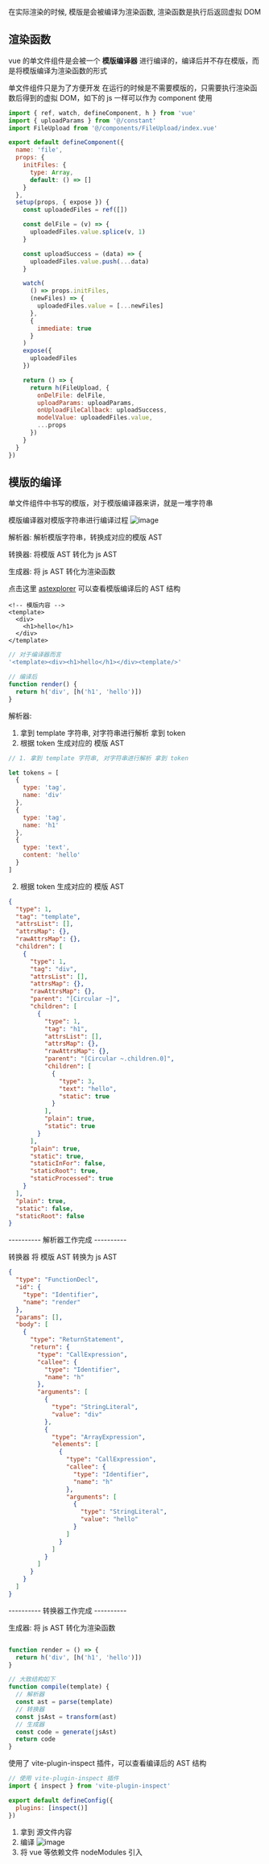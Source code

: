 在实际渲染的时候, 模版是会被编译为渲染函数, 渲染函数是执行后返回虚拟 DOM

## 渲染函数

vue 的单文件组件是会被一个 <b>模版编译器</b> 进行编译的，编译后并不存在模版，而是将模版编译为渲染函数的形式

单文件组件只是为了方便开发
在运行的时候是不需要模版的，只需要执行渲染函数后得到的虚拟 DOM，如下的 js 一样可以作为 component 使用

```js
import { ref, watch, defineComponent, h } from 'vue'
import { uploadParams } from '@/constant'
import FileUpload from '@/components/FileUpload/index.vue'

export default defineComponent({
  name: 'file',
  props: {
    initFiles: {
      type: Array,
      default: () => []
    }
  },
  setup(props, { expose }) {
    const uploadedFiles = ref([])

    const delFile = (v) => {
      uploadedFiles.value.splice(v, 1)
    }

    const uploadSuccess = (data) => {
      uploadedFiles.value.push(...data)
    }

    watch(
      () => props.initFiles,
      (newFiles) => {
        uploadedFiles.value = [...newFiles]
      },
      {
        immediate: true
      }
    )
    expose({
      uploadedFiles
    })

    return () => {
      return h(FileUpload, {
        onDelFile: delFile,
        uploadParams: uploadParams,
        onUploadFileCallback: uploadSuccess,
        modelValue: uploadedFiles.value,
        ...props
      })
    }
  }
})
```

## 模版的编译

单文件组件中书写的模版，对于模版编译器来讲，就是一堆字符串

模版编译器对模版字符串进行编译过程
![image](../images/template.png)

解析器: 解析模版字符串，转换成对应的模版 AST

转换器: 将模版 AST 转化为 js AST

生成器: 将 js AST 转化为渲染函数

点击这里 [astexplorer](https://astexplorer.net/) 可以查看模版编译后的 AST 结构

```vue
<!-- 模版内容 -->
<template>
  <div>
    <h1>hello</h1>
  </div>
</template>
```

```js
// 对于编译器而言
'<template><div><h1>hello</h1></div><template/>'
```

```js
// 编译后
function render() {
  return h('div', [h('h1', 'hello')])
}
```

解析器:

1. 拿到 template 字符串, 对字符串进行解析 拿到 token
2. 根据 token 生成对应的 模版 AST

```js
// 1. 拿到 template 字符串, 对字符串进行解析 拿到 token

let tokens = [
  {
    type: 'tag',
    name: 'div'
  },
  {
    type: 'tag',
    name: 'h1'
  },
  {
    type: 'text',
    content: 'hello'
  }
]
```

2. 根据 token 生成对应的 模版 AST

```json
{
  "type": 1,
  "tag": "template",
  "attrsList": [],
  "attrsMap": {},
  "rawAttrsMap": {},
  "children": [
    {
      "type": 1,
      "tag": "div",
      "attrsList": [],
      "attrsMap": {},
      "rawAttrsMap": {},
      "parent": "[Circular ~]",
      "children": [
        {
          "type": 1,
          "tag": "h1",
          "attrsList": [],
          "attrsMap": {},
          "rawAttrsMap": {},
          "parent": "[Circular ~.children.0]",
          "children": [
            {
              "type": 3,
              "text": "hello",
              "static": true
            }
          ],
          "plain": true,
          "static": true
        }
      ],
      "plain": true,
      "static": true,
      "staticInFor": false,
      "staticRoot": true,
      "staticProcessed": true
    }
  ],
  "plain": true,
  "static": false,
  "staticRoot": false
}
```

---------- 解析器工作完成 ----------

转换器 将 模版 AST 转换为 js AST

```json
{
  "type": "FunctionDecl",
  "id": {
    "type": "Identifier",
    "name": "render"
  },
  "params": [],
  "body": [
    {
      "type": "ReturnStatement",
      "return": {
        "type": "CallExpression",
        "callee": {
          "type": "Identifier",
          "name": "h"
        },
        "arguments": [
          {
            "type": "StringLiteral",
            "value": "div"
          },
          {
            "type": "ArrayExpression",
            "elements": [
              {
                "type": "CallExpression",
                "callee": {
                  "type": "Identifier",
                  "name": "h"
                },
                "arguments": [
                  {
                    "type": "StringLiteral",
                    "value": "hello"
                  }
                ]
              }
            ]
          }
        ]
      }
    }
  ]
}
```

---------- 转换器工作完成 ----------

生成器: 将 js AST 转化为渲染函数

```js

function render = () => {
  return h('div', [h('h1', 'hello')])
}
```

```js
// 大致结构如下
function compile(template) {
  // 解析器
  const ast = parse(template)
  // 转换器
  const jsAst = transform(ast)
  // 生成器
  const code = generate(jsAst)
  return code
}
```

使用了 vite-plugin-inspect 插件，可以查看编译后的 AST 结构

```js
// 使用 vite-plugin-inspect 插件
import { inspect } from 'vite-plugin-inspect'

export default defineConfig({
  plugins: [inspect()]
})
```

1. 拿到 源文件内容
2. 编译
   ![image](../images/insepect/compile.png)
3. 将 vue 等依赖文件 nodeModules 引入

<Gitalk />
